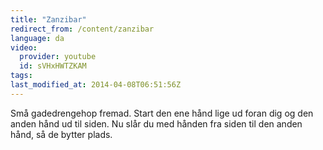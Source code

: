 ```yaml
---
title: "Zanzibar"
redirect_from: /content/zanzibar
language: da
video:
  provider: youtube
  id: sVHxHWTZKAM
tags:
last_modified_at: 2014-04-08T06:51:56Z
---
```


Små gadedrengehop fremad. Start den ene hånd lige ud foran dig og den
anden hånd ud til siden. Nu slår du med hånden fra siden til den anden hånd, så de
bytter plads.
